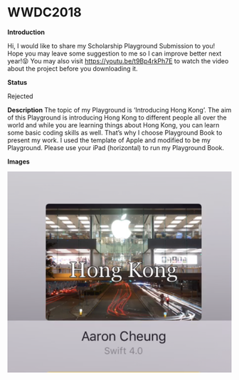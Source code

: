 # WWDC2018

**Introduction**

Hi, I would like to share my Scholarship Playground Submission to you! Hope you may leave some suggestion to me so I can improve better next year!😝
You may also visit https://youtu.be/t9Bp4rkPh7E to watch the video about the project before you downloading it.

**Status**

Rejected

**Description**
The topic of my Playground is ‘Introducing Hong Kong’. The aim of this Playground is introducing Hong Kong to different people all over the world and while you are learning things about Hong Kong, you can learn some basic coding skills as well. That’s why I choose Playground Book to present my work. I used the template of Apple and modified to be my Playground. Please use your iPad (horizontal) to run my Playground Book.

**Images**

![SreenShot](螢幕快照%202018-04-20%20上午8.40.45.png)
